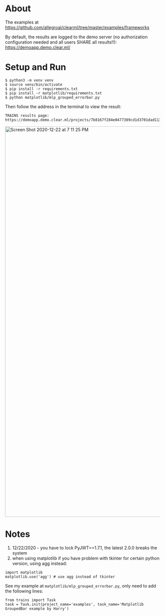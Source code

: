 # About
The examples at https://github.com/allegroai/clearml/tree/master/examples/frameworks

By default, the results are logged to the demo server (no authorization configuration needed and all users SHARE all results!!): https://demoapp.demo.clear.ml/
# Setup and Run

```
$ python3 -m venv venv
$ source venv/bin/activate
$ pip install -r requirements.txt 
$ pip install -r matplotlib/requirements.txt
$ python matplotlib/mlp_grouped_errorbar.py
```
Then follow the address in the terminal to view the result:

```
TRAINS results page: https://demoapp.demo.clear.ml/projects/7b8167f284e0477389cd1d3701dad113/experiments/8b702c7378854ca29dd68121ca40c92e/output/log
```
<img width="1272" alt="Screen Shot 2020-12-22 at 7 11 25 PM" src="https://user-images.githubusercontent.com/595772/102944700-8b1bdf00-4489-11eb-9717-b327a2fb2de3.png">

# Notes

1. 12/22/2020 - you have to lock PyJWT==1.7.1, the latest 2.0.0 breaks the system
2. when using matplotlib if you have problem with tkinter for certain python version, using agg instead:

```
import matplotlib
matplotlib.use('agg') # use agg instead of tkinter
```

See my example at `matplotlib/mlp_grouped_errorbar.py`, only need to add the following lines:

```
from trains import Task
task = Task.init(project_name='examples', task_name='Matplotlib GroupedBar example by Harry')
```